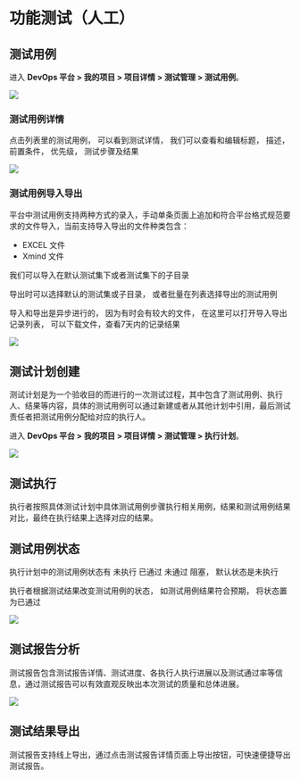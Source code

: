 # 功能测试（人工）
## 测试用例

进入 **DevOps 平台 > 我的项目 > 项目详情 > 测试管理 > 测试用例**。

![](https://terminus-paas.oss-cn-hangzhou.aliyuncs.com/paas-doc/2021/08/23/b6a65d2b-2dab-4bce-9c67-8b8a69ef7439.png)

### 测试用例详情

点击列表里的测试用例， 可以看到测试详情， 我们可以查看和编辑标题， 描述， 前置条件， 优先级， 测试步骤及结果

![](https://terminus-paas.oss-cn-hangzhou.aliyuncs.com/paas-doc/2021/08/23/27c898ac-91e4-40f6-9b25-6a3413d03b93.png)

### 测试用例导入导出

平台中测试用例支持两种方式的录入，手动单条页面上追加和符合平台格式规范要求的文件导入，当前支持导入导出的文件种类包含：

- EXCEL 文件
- Xmind 文件

我们可以导入在默认测试集下或者测试集下的子目录

导出时可以选择默认的测试集或子目录， 或者批量在列表选择导出的测试用例

导入和导出是异步进行的， 因为有时会有较大的文件， 在这里可以打开导入导出记录列表， 可以下载文件，查看7天内的记录结果

![](https://terminus-paas.oss-cn-hangzhou.aliyuncs.com/paas-doc/2021/08/23/cc68f4b9-3727-410d-b446-17df1e866ca7.png)

## 测试计划创建
测试计划是为一个验收目的而进行的一次测试过程，其中包含了测试用例、执行人、结果等内容，具体的测试用例可以通过新建或者从其他计划中引用，最后测试责任者把测试用例分配给对应的执行人。

进入 **DevOps 平台 > 我的项目 > 项目详情 > 测试管理 > 执行计划**。

![](https://terminus-paas.oss-cn-hangzhou.aliyuncs.com/paas-doc/2021/08/23/9d82f3d4-4022-4330-9657-cc53482bcbae.png)

## 测试执行
执行者按照具体测试计划中具体测试用例步骤执行相关用例，结果和测试用例结果对比，最终在执行结果上选择对应的结果。

## 测试用例状态
执行计划中的测试用例状态有 未执行 已通过 未通过 阻塞， 默认状态是未执行

执行者根据测试结果改变测试用例的状态， 如测试用例结果符合预期， 将状态置为已通过

![](https://terminus-paas.oss-cn-hangzhou.aliyuncs.com/paas-doc/2021/08/23/8dfe60e6-543d-4916-ace5-b68eb7a26ee1.png)

## 测试报告分析
测试报告包含测试报告详情、测试进度、各执行人执行进展以及测试通过率等信息，通过测试报告可以有效直观反映出本次测试的质量和总体进展。

![](https://terminus-paas.oss-cn-hangzhou.aliyuncs.com/paas-doc/2021/08/23/574b06f7-f79a-4896-9dd5-6787949928fa.png)

## 测试结果导出
测试报告支持线上导出，通过点击测试报告详情页面上导出按钮，可快速便捷导出测试报告。

